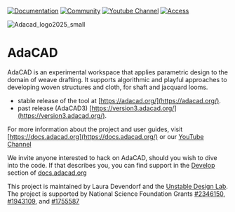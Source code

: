 [![Documentation](https://img.shields.io/badge/documentation-website-yellow?logo=markdown&logoColor=yellow)](https://docs.adacad.org/)
[![Community](https://img.shields.io/badge/community-discord-5865F2?logo=discord&logoColor=5865F2)](https://discord.gg/Be7ukQcvrC)
[![Youtube Channel](https://img.shields.io/badge/youtube-channel-red?logo=youtube&logoColor=red)](https://www.youtube.com/watch?v=nhHUUaMHx_Y&list=UULFRK7RAt8Z7Nw1u3aJ0FyPuQ)
[![Access](https://img.shields.io/badge/use-adacad.org-blue)](https://adacad.org)

![Adacad_logo2025_small](https://github.com/user-attachments/assets/67070e9b-8695-493e-a2c0-8be6fde9a26d)

# AdaCAD
AdaCAD is an experimental workspace that applies parametric design to the domain of weave drafting. It supports algorithmic and playful approaches to developing woven structures and cloth, for shaft and jacquard looms.

- stable release of the tool at [https://adacad.org/](https://adacad.org/).
- past release (AdaCAD3) [https://version3.adacad.org/](https://version3.adacad.org/).
  
For more information about the project and user guides, visit [https://docs.adacad.org](https://docs.adacad.org/) or our [YouTube Channel](https://www.youtube.com/playlist?list=PLy2lIjrar_02XiqfJG8kLpeWOyCtDXeFJ)

We invite anyone interested to hack on AdaCAD, should you wish to dive into the code. If that describes you, you can find support in the [Develop](https://docs.adacad.org/docs/develop/install) section of 
[docs.adacad.org](https://docs.adacad.org/)

This project is maintained by Laura Devendorf and the [Unstable Design Lab](https://unstable.design/). The project is supported by National Science Foundation Grants [#2346150](https://www.nsf.gov/awardsearch/showAward?AWD_ID=2346150&HistoricalAwards=false), [#1943109](https://www.nsf.gov/awardsearch/showAward?AWD_ID=1943109), and [#1755587](https://www.nsf.gov/awardsearch/showAward?AWD_ID=1755587)
